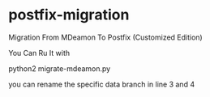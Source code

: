 # postfix-migration
Migration From MDeamon To Postfix (Customized Edition)


You Can Ru It with 

python2 migrate-mdeamon.py

you can rename the specific data branch in line 3 and 4
